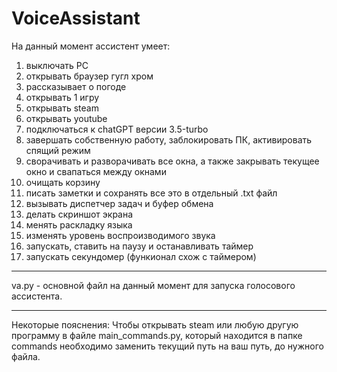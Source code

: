 # VoiceAssistant

На данный момент ассистент умеет:
1. выключать PC
2. открывать браузер гугл хром
3. рассказывает о погоде
4. открывать 1 игру
5. открывать steam
6. открывать youtube
7. подключаться к chatGPT версии 3.5-turbo
8. завершать собственную работу, заблокировать ПК, активировать спящий режим
9. сворачивать и разворачивать все окна, а также закрывать текущее окно и свапаться между окнами
10. очищать корзину
11. писать заметки и сохранять все это в отдельный .txt файл
12. вызывать диспетчер задач и буфер обмена
13. делать скриншот экрана
14. менять раскладку языка
15. изменять уровень воспроизводимого звука
16. запускать, ставить на паузу и останавливать таймер
17. запускать секундомер (функионал схож с таймером)

--------------
va.py - основной файл на данный момент для запуска голосового ассистента.

--------------
Некоторые пояснения:
Чтобы открывать steam или любую другую программу в файле main_commands.py, который находится в папке commands необходимо заменить текущий путь на ваш путь, до нужного файла.
